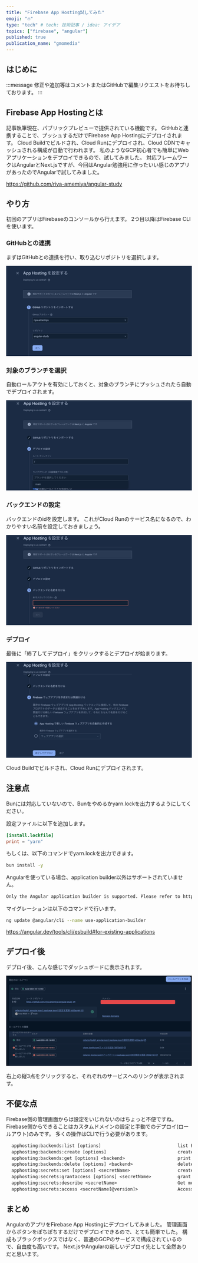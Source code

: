 ```yaml
---
title: "Firebase App Hosting試してみた"
emoji: "🔥"
type: "tech" # tech: 技術記事 / idea: アイデア
topics: ["firebase", "angular"]
published: true
publication_name: "gmomedia"
---
```


## はじめに

:::message
修正や追加等はコメントまたはGitHubで編集リクエストをお待ちしております。
:::

## Firebase App Hostingとは

記事執筆現在、パブリックプレビューで提供されている機能です。
GitHubと連携することで、プッシュするだけでFirebase App Hostingにデプロイされます。
Cloud Buildでビルドされ、Cloud Runにデプロイされ、Cloud CDNでキャッシュされる構成が自動で行われます。
私のようなGCP初心者でも簡単にWebアプリケーションをデプロイできるので、試してみました。
対応フレームワークはAngularとNext.jsですが、今回はAngular勉強用に作ったいい感じのアプリがあったのでAngularで試してみました。

https://github.com/riya-amemiya/angular-study

## やり方

初回のアプリはFirebaseのコンソールから行えます。
2つ目以降はFirebase CLIを使います。

### GitHubとの連携

まずはGitHubとの連携を行い、取り込むリポジトリを選択します。

![](/images/1c32b2b13a2c48/1.png)

### 対象のブランチを選択

自動ロールアウトを有効にしておくと、対象のブランチにプッシュされたら自動でデプロイされます。

![](/images/1c32b2b13a2c48/2.png)

### バックエンドの設定

バックエンドのidを設定します。
これがCloud Runのサービス名になるので、わかりやすい名前を設定しておきましょう。

![](/images/1c32b2b13a2c48/3.png)

### デプロイ

最後に「終了してデプロイ」をクリックするとデプロイが始まります。

![](/images/1c32b2b13a2c48/4.png)

Cloud Buildでビルドされ、Cloud Runにデプロイされます。

## 注意点

Bunには対応していないので、Bunをやめるかyarn.lockを出力するようにしてください。

設定ファイルに以下を追加します。

```toml:bunfig.toml
[install.lockfile]
print = "yarn"
```

もしくは、以下のコマンドでyarn.lockを出力できます。

```bash
bun install -y
```

Angularを使っている場合、application builder以外はサポートされていません。

```txt
Only the Angular application builder is supported. Please refer to https://angular.dev/tools/cli/esbuild#for-existing-applications guide to upgrade your builder to the Angular application builder.
```

マイグレーションは以下のコマンドで行います。

```bash
ng update @angular/cli --name use-application-builder
```

https://angular.dev/tools/cli/esbuild#for-existing-applications

## デプロイ後

デプロイ後、こんな感じでダッシュボードに表示されます。

![](/images/1c32b2b13a2c48/dashboard.png)

右上の縦3点をクリックすると、それぞれのサービスへのリンクが表示されます。

## 不便な点

Firebase側の管理画面からは設定をいじれないのはちょっと不便ですね。
Firebase側からできることはカスタムドメインの設定と手動でのデプロイ(ロールアウト)のみです。
多くの操作はCLIで行う必要があります。

```txt
  apphosting:backends:list [options]                             list Firebase App Hosting backends
  apphosting:backends:create [options]                           create a Firebase App Hosting backend
  apphosting:backends:get [options] <backend>                    print info about a Firebase App Hosting backend
  apphosting:backends:delete [options] <backend>                 delete a Firebase App Hosting backend
  apphosting:secrets:set [options] <secretName>                  create or update a secret for use in Firebase App Hosting
  apphosting:secrets:grantaccess [options] <secretName>          grant service accounts permissions to the provided secret
  apphosting:secrets:describe <secretName>                       Get metadata for secret and its versions.
  apphosting:secrets:access <secretName[@version]>               Access secret value given secret and its version. Defaults to accessing the latest version.
```

## まとめ

AngularのアプリをFirebase App Hostingにデプロイしてみました。
管理画面からボタンをぽちぽちするだけでデプロイできるので、とても簡単でした。
構成もブラックボックスではなく、普通のGCPのサービスで構成されているので、自由度も高いです。
Next.jsやAngularの新しいデプロイ先として全然ありだと思います。
